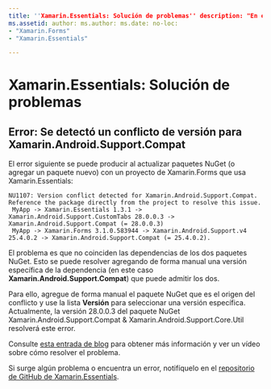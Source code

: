 ```yaml
---
title: ''Xamarin.Essentials: Solución de problemas'' description: "En este documento se describe cómo solucionar los problemas encontrados al desarrollar con la biblioteca Xamarin.Essentials".
ms.assetid: author: ms.author: ms.date: no-loc:
- "Xamarin.Forms"
- "Xamarin.Essentials"

---
```


# <a name="xamarinessentials-troubleshooting"></a>Xamarin.Essentials: Solución de problemas

## <a name="error-version-conflict-detected-for-xamarinandroidsupportcompat"></a>Error: Se detectó un conflicto de versión para Xamarin.Android.Support.Compat

El error siguiente se puede producir al actualizar paquetes NuGet (o agregar un paquete nuevo) con un proyecto de Xamarin.Forms
que usa Xamarin.Essentials:

```error
NU1107: Version conflict detected for Xamarin.Android.Support.Compat. Reference the package directly from the project to resolve this issue.
 MyApp -> Xamarin.Essentials 1.3.1 -> Xamarin.Android.Support.CustomTabs 28.0.0.3 -> Xamarin.Android.Support.Compat (= 28.0.0.3)
 MyApp -> Xamarin.Forms 3.1.0.583944 -> Xamarin.Android.Support.v4 25.4.0.2 -> Xamarin.Android.Support.Compat (= 25.4.0.2).
```

El problema es que no coinciden las dependencias de los dos paquetes NuGet. Esto se puede resolver agregando de forma manual una versión específica de la dependencia (en este caso **Xamarin.Android.Support.Compat**) que puede admitir los dos.

Para ello, agregue de forma manual el paquete NuGet que es el origen del conflicto y use la lista **Versión** para seleccionar una versión específica. Actualmente, la versión 28.0.0.3 del paquete NuGet Xamarin.Android.Support.Compat & Xamarin.Android.Support.Core.Util resolverá este error.

Consulte [esta entrada de blog](https://redth.codes/how-to-fix-the-dreaded-version-conflict-nuget-error-in-your-xamarin-android-projects/) para obtener más información y ver un vídeo sobre cómo resolver el problema.

Si surge algún problema o encuentra un error, notifíquelo en el [repositorio de GitHub de Xamarin.Essentials](https://github.com/xamarin/Essentials).
